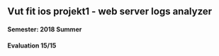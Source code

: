 ## Vut fit ios projekt1 - web server logs analyzer
#### Semester: 2018 Summer
#### Evaluation 15/15
